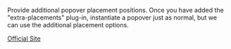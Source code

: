 Provide additional popover placement positions. Once you have added the "extra-placements" plug-in, instantiate a popover just as normal, but we can use the additional placement options.

[Official Site](https://github.com/dkleehammer/bootstrap-popover-extra-placements)